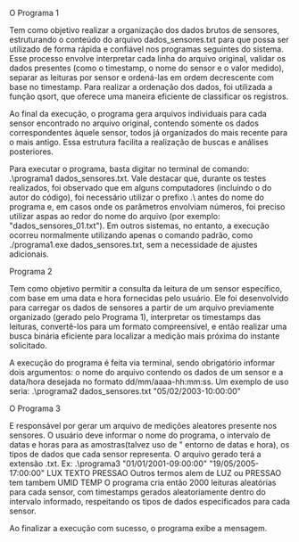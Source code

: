 O Programa 1

Tem como objetivo realizar a organização dos dados brutos de sensores, estruturando o conteúdo do arquivo dados_sensores.txt para que possa ser utilizado de forma rápida e confiável nos programas seguintes do sistema. Esse processo envolve interpretar cada linha do arquivo original, validar os dados presentes (como o timestamp, o nome do sensor e o valor medido), separar as leituras por sensor e ordená-las em ordem decrescente com base no timestamp. Para realizar a ordenação dos dados, foi utilizada a função qsort, que oferece uma maneira eficiente de classificar os registros.

Ao final da execução, o programa gera arquivos individuais para cada sensor  encontrado no arquivo original, contendo somente os dados correspondentes àquele sensor, todos já organizados do mais recente para o mais antigo. Essa estrutura facilita a realização de buscas e análises posteriores.

Para executar o programa, basta digitar no terminal de comando: .\programa1 dados_sensores.txt. Vale destacar que, durante os testes realizados, foi observado que em alguns computadores (incluindo o do autor do código), foi necessário utilizar o prefixo .\ antes do nome do programa e, em casos onde os parâmetros envolviam números, foi preciso utilizar aspas ao redor do nome do arquivo (por exemplo: "dados_sensores_01.txt"). Em outros sistemas, no entanto, a execução ocorreu normalmente utilizando apenas o comando padrão, como ./programa1.exe dados_sensores.txt, sem a necessidade de ajustes adicionais.

Programa 2

Tem como objetivo permitir a consulta da leitura de um sensor específico, com base em uma data e hora fornecidas pelo usuário. Ele foi desenvolvido para carregar os dados de sensores a partir de um arquivo previamente organizado (gerado pelo Programa 1), interpretar os timestamps das leituras, convertê-los para um formato compreensível, e então realizar uma busca binária eficiente para localizar a medição mais próxima do instante solicitado.

A execução do programa é feita via terminal, sendo obrigatório informar dois argumentos: o nome do arquivo contendo os dados de um sensor e a data/hora desejada no formato dd/mm/aaaa-hh:mm:ss. Um exemplo de uso seria: .\programa2 dados_sensores.txt "05/02/2003-10:00:00"

O Programa 3

E responsável por gerar um arquivo de medições aleatores presente nos sensores. O usuário deve informar o nome do programa, o intervalo de datas e horas para as amostras(talvez uso de " entorno de datas e hora), os tipos de dados que cada sensor representa. O arquivo gerado terá a extensão .txt. 
Ex: .\programa3 "01/01/2001-09:00:00" "19/05/2005-17:00:00" LUX TEXTO PRESSAO
Outros termos alem de LUZ ou PRESSAO tem tambem UMID TEMP
O programa cria então 2000 leituras aleatórias para cada sensor, com timestamps gerados aleatoriamente dentro do intervalo informado, respeitando os tipos de dados especificados para cada sensor.

Ao finalizar a execução com sucesso, o programa exibe a mensagem.
